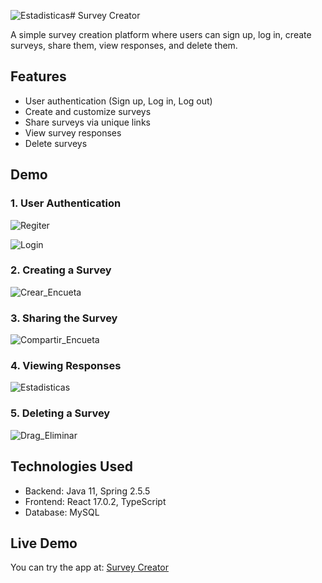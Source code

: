![Estadisticas](https://github.com/user-attachments/assets/04be0c41-00ef-4c67-b213-7b778c09f798)# Survey Creator

A simple survey creation platform where users can sign up, log in, create surveys, share them, view responses, and delete them.

## Features

- User authentication (Sign up, Log in, Log out)
- Create and customize surveys
- Share surveys via unique links
- View survey responses
- Delete surveys

## Demo

### 1. User Authentication
<!-- Add a GIF demonstrating user registration and login -->
![Regiter](https://github.com/user-attachments/assets/78795bff-113d-4034-b3c1-81a47908ac24)

![Login](https://github.com/user-attachments/assets/99270252-1c5e-4939-902f-cb108e040dc1)


### 2. Creating a Survey
<!-- Add a GIF showing the process of creating a survey -->
![Crear_Encueta](https://github.com/user-attachments/assets/c3ce8976-dfce-4d00-bdb1-800016ebbc75)


### 3. Sharing the Survey
<!-- Add a GIF displaying how a user can share their survey -->
![Compartir_Encueta](https://github.com/user-attachments/assets/cf399542-2ff4-4414-9bc8-64c7365aac4e)


### 4. Viewing Responses
<!-- Add a GIF that demonstrates how users can view responses -->
![Estadisticas](https://github.com/user-attachments/assets/2c6a4c73-7373-4803-ae5b-3173d417b49b)


### 5. Deleting a Survey
<!-- Add a GIF that shows the survey deletion process -->
![Drag_Eliminar](https://github.com/user-attachments/assets/e0ccf609-7e00-4371-8b33-a2fe65290faf)


## Technologies Used

- Backend: Java 11, Spring 2.5.5
- Frontend: React 17.0.2, TypeScript
- Database: MySQL

## Live Demo

You can try the app at: [Survey Creator](http://surveysfrontend.s3-website.us-east-2.amazonaws.com)

